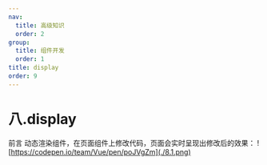 ```yaml
---
nav:
  title: 高级知识
  order: 2
group:
  title: 组件开发
  order: 1
title: display
order: 9
---
```


# 八.display

<Alert type="info"> 前言
动态渲染组件，在页面组件上修改代码，页面会实时呈现出修改后的效果：
![https://codepen.io/team/Vue/pen/poJVgZm](./8.1.png)
</Alert>
